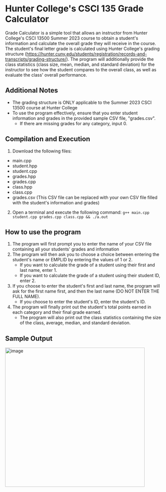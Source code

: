 # Hunter College's CSCI 135 Grade Calculator

Grade Calculator is a simple tool that allows an instructor from Hunter College's CSCI 13500 Summer 2023 course to obtain a student's information and calculate the overall grade they will receive in the course. 
The student's final letter grade is calculated using Hunter College's grading structure (https://hunter.cuny.edu/students/registration/records-and-transcripts/grading-structure/).
The program will additionally provide the class statistics (class size, mean, median, and standard deviation) for the instructor to see how the student compares to the overall class, as well as evaluate the class' overall performance. 

## Additional Notes
- The grading structure is ONLY applicable to the Summer 2023 CSCI 13500 course at Hunter College
- To use the program effectively, ensure that you enter student information and grades in the provided sample CSV file, "grades.csv".
    - If there are missing grades for any category, input 0.

## Compilation and Execution
1. Download the following files:
  - main.cpp
  - student.hpp
  - student.cpp
  - grades.hpp
  - grades.cpp
  - class.hpp
  - class.cpp
  - grades.csv (This CSV file can be replaced with your own CSV file filled with the student's information and grades)
2. Open a terminal and execute the following command: `g++ main.cpp student.cpp grades.cpp class.cpp && ./a.out`

## How to use the program
1. The program will first prompt you to enter the name of your CSV file containing all your students' grades and information
2. The program will then ask you to choose a choice between entering the student's name or EMPLID by entering the values of 1 or 2.
    - If you want to calculate the grade of a student using their first and last name, enter 1.
    - If you want to calculate the grade of a student using their student ID, enter 2.
3. If you choose to enter the student's first and last name, the program will ask for the first name first, and then the last name (DO NOT ENTER THE FULL NAME).
    - If you choose to enter the student's ID, enter the student's ID.
4. The program will finally print out the student's total points earned in each category and their final grade earned. 
    - The program will also print out the class statistics containing the size of the class, average, median, and standard deviation.

## Sample Output
<img width="450" alt="image" src="https://github.com/wwuliang/Hunter-College-Summer23-CSCI135-Grade-Calculator/assets/128088855/3c28437e-2187-42f5-baab-6de5bc79941c">

